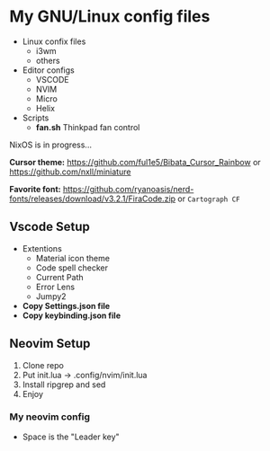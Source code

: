 # My GNU/Linux config files

* Linux confix files
	- i3wm
	- others
* Editor configs
	- VSCODE
	- NVIM
    - Micro
    - Helix
* Scripts
	- **fan.sh** Thinkpad fan control

NixOS is in progress...

**Cursor theme:**
https://github.com/ful1e5/Bibata_Cursor_Rainbow
or https://github.com/nxll/miniature

**Favorite font:**
https://github.com/ryanoasis/nerd-fonts/releases/download/v3.2.1/FiraCode.zip
or ```Cartograph CF```

## Vscode Setup
* Extentions 
	- Material icon theme
	- Code spell checker
	- Current Path
	- Error Lens
	- Jumpy2
* **Copy Settings.json file**
* **Copy keybinding.json file**

## Neovim Setup

1. Clone repo
2. Put init.lua ->  .config/nvim/init.lua
3. Install ripgrep and sed
4. Enjoy

### My neovim config
* Space is the "Leader key"
